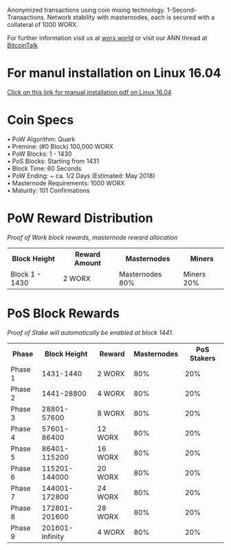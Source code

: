 Anonymized transactions using coin mixing technology. 1-Second-Transactions. Network stability with masternodes, each is secured with a collateral of 1000 WORX.

For further information visit us at [worx.world](https://worx.world/) or visit our ANN thread at [BitcoinTalk](TBA)

# For manul installation on Linux 16.04 
[Click on this link for manual installation pdf on Linux 16.04](https://github.com/worxcoin/worx/blob/master/scripts/worx_masternode_guide.md_at_master_worxcoin_worx_GitHub.pdf)

# Coin Specs

• PoW Algorithm: Quark  
• Premine: (#0 Block) 100,000 WORX  
• PoW Blocks: 1 - 1430  
• PoS Blocks: Starting from 1431  
• Block Time: 60 Seconds  
• PoW Ending: ~ ca. 1/2 Days (Estimated: May 2018)  
• Masternode Requirements: 1000 WORX  
• Maturity: 101 Confirmations  

# PoW Reward Distribution

_Proof of Work block rewards, masternode reward allocation_

<table>
<tr><th>Block Height</th><th>Reward Amount</th><th>Masternodes</th><th>Miners</th></tr>
<tr><td>Block 1 - 1430</td><td>2 WORX</td><td>Masternodes 80%</td><td>Miners 20%</td></tr>
</table>

# PoS Block Rewards

_Proof of Stake will automatically be enabled at block 1441._

<table>
  <tr>
    <th>Phase</th>
    <th>Block Height</th>
    <th>Reward</th>
    <th>Masternodes</th>
    <th>PoS Stakers</th>
  </tr>
<tr>
    <td>Phase 1</td>
    <td>1431-1440</td>
    <td>2 WORX</td>
    <td>80%</td>
    <td>20%</td>
  </tr>
  <tr>
    <td>Phase 2</td>
    <td>1441-28800</td>
    <td>4 WORX</td>
    <td>80%</td>
    <td>20%</td>
  </tr>
  <tr>
    <td>Phase 3</td>
    <td>28801-57600</td>
    <td>8 WORX</td>
    <td>80%</td>
    <td>20%</td>
  </tr>
  <tr>
    <td>Phase 4</td>
    <td>57601-86400</td>
    <td>12 WORX</td>
    <td>80%</td>
    <td>20%</td>
  </tr>
  <tr>
    <td>Phase 5</td>
    <td>86401-115200</td>
    <td>16 WORX</td>
    <td>80%</td>
    <td>20%</td>
  </tr>
  <tr>
    <td>Phase 6</td>
    <td>115201-144000</td>
    <td>20 WORX</td>
    <td>80%</td>
    <td>20%</td>
  </tr>
  <tr>
    <td>Phase 7</td>
    <td>144001-172800</td>
    <td>24 WORX</td>
    <td>80%</td>
    <td>20%</td>
  </tr>
  <tr>
    <td>Phase 8</td>
    <td>172801-201600</td>
    <td>28 WORX</td>
    <td>80%</td>
    <td>20%</td>
  </tr>
  <tr>
    <td>Phase 9</td>
    <td>201601-Infinity</td>
    <td>4 WORX</td>
    <td>80%</td>
    <td>20%</td>
  </tr>
</table>
